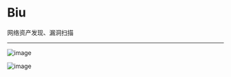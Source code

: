 # Biu
网络资产发现、漏洞扫描

---

![image](https://screenshotscdn.firefoxusercontent.com/images/18ee79a3-daec-40f3-af22-4dba492313f7.png)


![image](https://screenshotscdn.firefoxusercontent.com/images/639161aa-0ebf-40c2-acd0-fb8383bb36c8.png)
